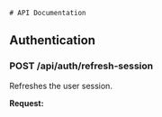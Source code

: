     # API Documentation

## Authentication

### POST /api/auth/refresh-session

Refreshes the user session.

**Request:**
